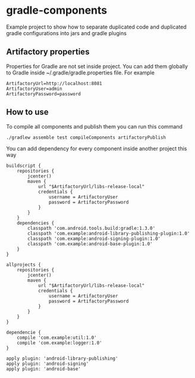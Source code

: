 # gradle-components
Example project to show how to separate duplicated code and duplicated gradle configurations into jars and gradle plugins

## Artifactory properties
Properties for Gradle are not set inside project. You can add them globally to Gradle inside ~/.gradle/gradle.properties file. For example

```
ArtifactoryUrl=http://localhost:8081
ArtifactoryUser=admin
ArtifactoryPassword=password
```

## How to use
To compile all components and publish them you can run this command
```
./gradlew assemble test compileComponents artifactoryPublish
```

You can add dependency for every component inside another project this way

```
buildscript {
    repositories {
        jcenter()
        maven {
            url "$ArtifactoryUrl/libs-release-local"
            credentials {
                username = ArtifactoryUser
                password = ArtifactoryPassword
            }
        }
    }
    dependencies {
        classpath 'com.android.tools.build:gradle:1.3.0'
        classpath 'com.example:android-library-publishing-plugin:1.0'
        classpath 'com.example:android-signing-plugin:1.0'
        classpath 'com.example:android-base-plugin:1.0'
    }
}

allprojects {
    repositories {
        jcenter()
        maven {
            url "$ArtifactoryUrl/libs-release-local"
            credentials {
                username = ArtifactoryUser
                password = ArtifactoryPassword
            }
        }
    }
}

dependencie {
    compile 'com.example:util:1.0'
    compile 'com.example:logger:1.0'
}

apply plugin: 'android-library-publishing'
apply plugin: 'android-signing'
apply plugin: 'android-base'
```